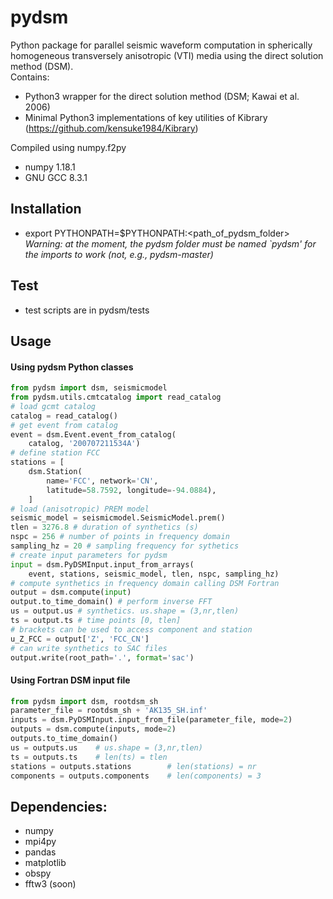 # pydsm
Python package for parallel seismic waveform computation in spherically homogeneous transversely anisotropic (VTI) media using the direct solution method (DSM).<br/>
Contains:
- Python3 wrapper for the direct solution method (DSM; Kawai et al. 2006)
- Minimal Python3 implementations of key utilities of Kibrary (https://github.com/kensuke1984/Kibrary)

Compiled using numpy.f2py
- numpy 1.18.1
- GNU GCC 8.3.1

## Installation
- export PYTHONPATH=$PYTHONPATH:<path_of_pydsm_folder> <br/>
*Warning: at the moment, the pydsm folder must be named `pydsm' for the imports to work (not, e.g., pydsm-master)*

## Test
- test scripts are in pydsm/tests

## Usage
#### Using pydsm Python classes
```python
from pydsm import dsm, seismicmodel
from pydsm.utils.cmtcatalog import read_catalog
# load gcmt catalog
catalog = read_catalog()
# get event from catalog
event = dsm.Event.event_from_catalog(
    catalog, '200707211534A')
# define station FCC
stations = [
    dsm.Station(
        name='FCC', network='CN',
        latitude=58.7592, longitude=-94.0884), 
    ]
# load (anisotropic) PREM model
seismic_model = seismicmodel.SeismicModel.prem()
tlen = 3276.8 # duration of synthetics (s)
nspc = 256 # number of points in frequency domain
sampling_hz = 20 # sampling frequency for sythetics
# create input parameters for pydsm
input = dsm.PyDSMInput.input_from_arrays(
    event, stations, seismic_model, tlen, nspc, sampling_hz)
# compute synthetics in frequency domain calling DSM Fortran
output = dsm.compute(input)
output.to_time_domain() # perform inverse FFT
us = output.us # synthetics. us.shape = (3,nr,tlen)
ts = output.ts # time points [0, tlen]
# brackets can be used to access component and station
u_Z_FCC = output['Z', 'FCC_CN']
# can write synthetics to SAC files
output.write(root_path='.', format='sac')
```

#### Using Fortran DSM input file
```python
from pydsm import dsm, rootdsm_sh
parameter_file = rootdsm_sh + 'AK135_SH.inf'
inputs = dsm.PyDSMInput.input_from_file(parameter_file, mode=2)
outputs = dsm.compute(inputs, mode=2)
outputs.to_time_domain()
us = outputs.us    # us.shape = (3,nr,tlen)
ts = outputs.ts    # len(ts) = tlen
stations = outputs.stations        # len(stations) = nr
components = outputs.components    # len(components) = 3
```

## Dependencies:
- numpy
- mpi4py
- pandas
- matplotlib
- obspy
- fftw3 (soon)
